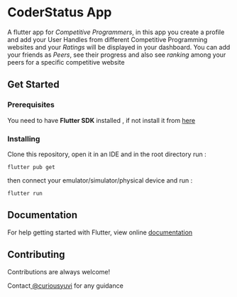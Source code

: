 
# CoderStatus App

A flutter app for *Competitive Programmers*, in this app you create a profile and add your User Handles from different Competitive Programming websites and your *Ratings* will be displayed in your dashboard. You can add your friends as *Peers*, see their progress and also see *ranking* among your peers for a specific competitive website 

## Get Started

### Prerequisites

You need to have **Flutter SDK** installed , if not install it from [here](https://flutter.dev/docs/get-started/install)

### Installing
Clone this repository, open it in an IDE and  in the root directory run :

`flutter pub get`

then connect your emulator/simulator/physical device and run :

`flutter run`
    
## Documentation

For help getting started with Flutter, view online [documentation](https://flutter.dev/docs)

  
## Contributing

Contributions are always welcome!

Contact[ @curiousyuvi](https://www.github.com/curiousyuvi) for any guidance